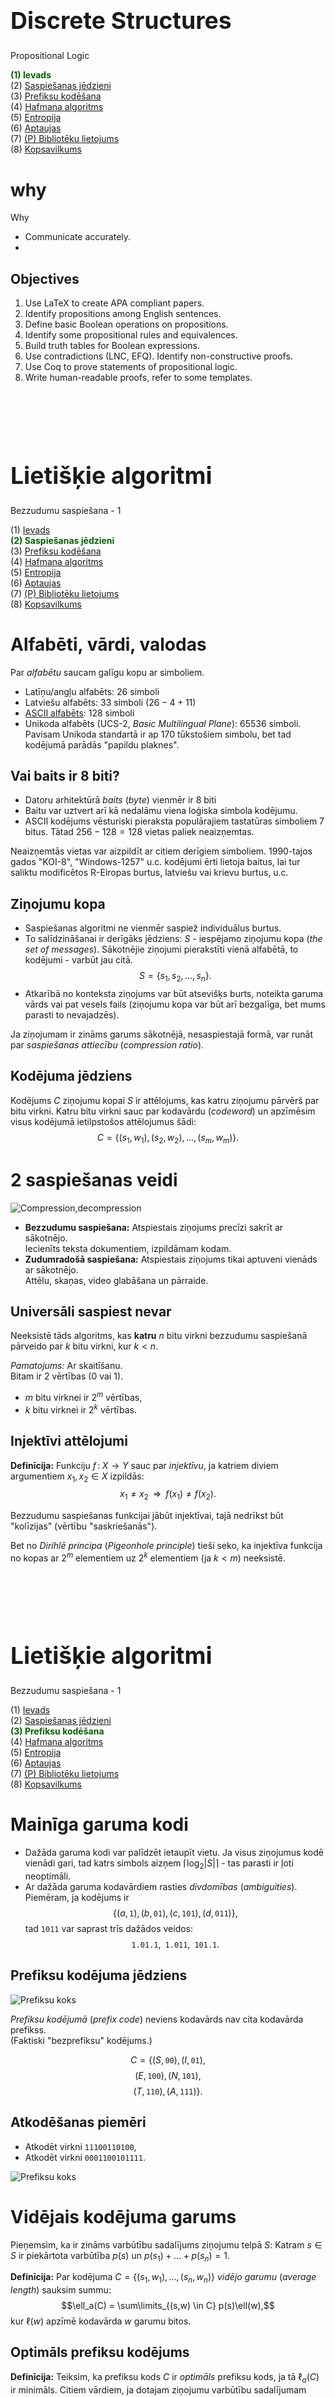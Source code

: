 # &nbsp;

<hgroup>

<h1 style="font-size:28pt">Discrete Structures</h1>

<blue>Propositional Logic</blue>

</hgroup><hgroup>

<span style="color:darkgreen">**(1) Ievads**</span>  
<span>(2) [Saspiešanas jēdzieni](#section-1)</span>  
<span>(3) [Prefiksu kodēšana](#section-2)</span>  
<span>(4) [Hafmana algoritms](#section-3)</span>  
<span>(5) [Entropija](#section-4)</span>  
<span>(6) [Aptaujas](#section-5)</span>  
<span>(7) [(P) Bibliotēku lietojums](#section-6)</span>  
<span>(8) [Kopsavilkums](#section-7)</span>

</hgroup>



# <lo-why/> why

<div class="bigWhy">
Why 
</div>

<div class="smallWhy">

* Communicate accurately.
* 

</div>


 
## <lo-theory/> Objectives

1. Use LaTeX to create APA compliant papers.
2. Identify propositions among English sentences.
3. Define basic Boolean operations on propositions.
4. Identify some propositional rules and equivalences.
5. Build truth tables for Boolean expressions.
6. Use contradictions (LNC, EFQ). Identify non-constructive proofs. 
7. Use Coq to prove statements of propositional logic.
8. Write human-readable proofs, refer to some templates.



# &nbsp;

<hgroup>

<h1 style="font-size:28pt">Lietišķie algoritmi</h1>

<blue>Bezzudumu saspiešana - 1</blue>

</hgroup><hgroup>

<span>(1) [Ievads](#section)</span>  
<span style="color:darkgreen">**(2) Saspiešanas jēdzieni**</span>  
<span>(3) [Prefiksu kodēšana](#section-2)</span>  
<span>(4) [Hafmana algoritms](#section-3)</span>  
<span>(5) [Entropija](#section-4)</span>  
<span>(6) [Aptaujas](#section-5)</span>  
<span>(7) [(P) Bibliotēku lietojums](#section-6)</span>  
<span>(8) [Kopsavilkums](#section-7)</span>

</hgroup>



# <lo-theory/> Alfabēti, vārdi, valodas

Par <blue>*alfabētu*</blue> saucam galīgu kopu ar simboliem. 

* Latīņu/angļu alfabēts: 26 simboli
* Latviešu alfabēts: 33 simboli ($26 - 4 + 11$)
* [ASCII alfabēts](http://www.asciitable.com/): 128 simboli
* Unikoda alfabēts (UCS-2, *Basic Multilingual Plane*): 
65536 simboli. Pavisam Unikoda standartā ir ap 170 tūkstošiem simbolu, 
bet tad kodējumā parādās "papildu plaknes".


## <lo-summary/> Vai baits ir 8 biti? 

* Datoru arhitektūrā <blue>*baits*</blue> (*byte*) vienmēr ir 8 biti
* Baitu var uztvert arī kā nedalāmu viena loģiska simbola kodējumu. 
* ASCII kodējums vēsturiski pieraksta populārajiem tastatūras
simboliem 7 bitus. Tātad $256-128=128$ vietas 
paliek neaizņemtas. 

Neaizņemtās vietas var aizpildīt ar citiem derīgiem 
simboliem. 1990-tajos gados "KOI-8", "Windows-1257" u.c. 
kodējumi ērti lietoja baitus, lai tur saliktu modificētos
R-Eiropas burtus, latviešu vai krievu burtus, u.c.


## <lo-theory/> Ziņojumu kopa

* Saspiešanas algoritmi ne vienmēr saspiež individuālus
burtus. 
* To salīdzināšanai ir derīgāks jēdziens: $S$ - iespējamo 
ziņojumu kopa (*the set of messages*). Sākotnējie ziņojumi 
pierakstīti vienā alfabētā, to kodējumi - varbūt jau citā.
$$S = \{ s_1, s_2, \ldots, s_n \}.$$
* Atkarībā no konteksta ziņojums var būt atsevišķs burts, 
noteikta garuma vārds vai pat vesels fails (ziņojumu kopa 
var būt arī bezgalīga, bet mums parasti to nevajadzēs). 


Ja ziņojumam ir zināms garums sākotnējā, nesaspiestajā formā, 
var runāt par <blue>*saspiešanas attiecību*</blue> 
(*compression ratio*). 






## <lo-theory/> Kodējuma jēdziens

Kodējums $C$ ziņojumu kopai $S$ ir attēlojums, kas 
katru ziņojumu pārvērš par bitu virkni. 
Katru bitu virkni sauc par kodavārdu (*codeword*) un 
apzīmēsim visus kodējumā ietilpstošos attēlojumus šādi:
$$C = \{ (s_1,w_1),(s_2,w_2),\ldots,(s_m,w_m)\}.$$







# <lo-theory/> 2 saspiešanas veidi


![Compression,decompression](compression-decompression.png)

* **Bezzudumu saspiešana:** Atspiestais ziņojums
precīzi sakrīt ar sākotnējo.  
Iecienīts teksta dokumentiem, izpildāmam kodam.
* **Zudumradošā saspiešana:** Atspiestais ziņojums tikai aptuveni vienāds
ar sākotnējo.  
Attēlu, skaņas, video glabāšana un pārraide.




## <lo-theory/> Universāli saspiest nevar

Neeksistē tāds algoritms, kas **katru** $n$ bitu virkni
bezzudumu saspiešanā pārveido 
par $k$ bitu virkni, kur $k < n$.

*Pamatojums:* Ar skaitīšanu.  
Bitam ir $2$ vērtības ($0$ vai $1$). 

* $m$ bitu virknei ir $2^m$ vērtības,
* $k$ bitu virknei ir $2^k$ vērtības. 

## <lo-theory/> Injektīvi attēlojumi

**Definīcija:** Funkciju $f\,:\;X \rightarrow Y$ 
sauc par <blue>*injektīvu*</blue>, 
ja katriem diviem argumentiem $x_1,x_2 \in X$ izpildās:
$$x_1 \neq x_2\;\;\Rightarrow\;\;f(x_1) \neq f(x_2).$$

Bezzudumu saspiešanas funkcijai 
jābūt injektīvai, tajā nedrīkst
būt "kolīzijas" (vērtību "saskriešanās"). 

Bet no <blue>*Dirihlē principa*</blue> (*Pigeonhole principle*) 
tieši seko, ka injektīva funkcija no kopas ar $2^m$ elementiem
uz $2^k$ elementiem (ja $k < m$) neeksistē.


# &nbsp;

<hgroup>

<h1 style="font-size:28pt">Lietišķie algoritmi</h1>

<blue>Bezzudumu saspiešana - 1</blue>

</hgroup><hgroup>

<span>(1) [Ievads](#section)</span>  
<span>(2) [Saspiešanas jēdzieni](#section-1)</span>  
<span style="color:darkgreen">**(3) Prefiksu kodēšana**</span>  
<span>(4) [Hafmana algoritms](#section-3)</span>  
<span>(5) [Entropija](#section-4)</span>  
<span>(6) [Aptaujas](#section-5)</span>  
<span>(7) [(P) Bibliotēku lietojums](#section-6)</span>  
<span>(8) [Kopsavilkums](#section-7)</span>

</hgroup>


# <lo-theory/> Mainīga garuma kodi

* Dažāda garuma kodi var palīdzēt ietaupīt vietu. 
Ja visus ziņojumus kodē vienādi gari, tad 
katrs simbols aizņem 
${\displaystyle \left\lceil \log_2 |S| \right\rceil }$ - tas parasti
ir ļoti neoptimāli.
* Ar dažāda garuma kodavārdiem rasties *divdomības* (*ambiguities*). 
Piemēram, ja kodējums ir 
$$\{(a, \mathtt{1}), (b, \mathtt{01}), (c, \mathtt{101}), (d, \mathtt{011})\},$$
tad $\mathtt{1011}$ var saprast trīs dažādos veidos:
$$\mathtt{1.01.1},\;\;\mathtt{1.011},\;\;\mathtt{101.1}.$$



## <lo-theory/> Prefiksu kodējuma jēdziens

<hgroup>

![Prefiksu koks](prefix-tree.png)

<blue>*Prefiksu kodējumā*</blue> (*prefix code*) 
neviens kodavārds nav cita kodavārda
prefikss.  
(Faktiski "bezprefiksu" kodējums.)

</hgroup>
<hgroup>

$$C=\{ (S, \mathtt{00}), (I, \mathtt{01}),$$
$$ (E, \mathtt{100}), (N, \mathtt{101}),$$
$$ (T, \mathtt{110}), (A, \mathtt{111})\}.$$


</hgroup>


## <lo-sample/> Atkodēšanas piemēri

<hgroup>

* Atkodēt virkni `11100110100`,
* Atkodēt virkni `0001100101111`.

</hgroup>
<hgroup>

![Prefiksu koks](prefix-tree.png)

</hgroup>


# <lo-theory/> Vidējais kodējuma garums

Pieņemsim, ka ir zināms varbūtību sadalījums ziņojumu telpā $S$: 
Katram $s \in S$ ir piekārtota 
varbūtība $p(s)$ un $p(s_1)+\ldots+p(s_n)=1$.

**Definīcija:** Par kodējuma $C = \{(s_1,w_1),\ldots,(s_n,w_n)\}$ 
<blue>*vidējo garumu*</blue> (*average length*) sauksim summu:
$$\ell_a(C) = \sum\limits_{(s,w) \in C} p(s)\ell(w),$$
kur $\ell(w)$ apzīmē kodavārda $w$ garumu bitos. 


## <lo-theory/> Optimāls prefiksu kodējums

**Definīcija:** Teiksim, ka prefiksu kods $C$ ir <blue>*optimāls*</blue>
prefiksu kods, ja tā $\ell_a(C)$ ir minimāls. Citiem vārdiem, ja 
dotajam ziņojumu varbūtību sadalījumam neeksistē cits prefiksu 
kods, kam vidējais garums ir vēl zemāks.


## <lo-yellow> Morzes kods

* Morzes kods izmanto mainīga garuma kodēšanas principus (biežākiem 
simboliem atbilst īsāki kodavārdi). 
* Attiecībā uz svītriņām un punktiņiem tas **nav** prefiksu kods. 
Atkodēšanas viennozīmību nodrošina atšķirīgās pauzes.


![Morse sample](morse-sample.png)

Sk. [Morse structure and timing](http://www.nu-ware.com/NuCode%20Help/index.html?morse_code_structure_and_timing_.htm)


# &nbsp;

<hgroup>

<h1 style="font-size:28pt">Lietišķie algoritmi</h1>

<blue>Bezzudumu saspiešana - 1</blue>

</hgroup><hgroup>

<span>(1) [Ievads](#section)</span>  
<span>(2) [Saspiešanas jēdzieni](#section-1)</span>  
<span>(3) [Prefiksu kodēšana](#section-2)</span>  
<span style="color:darkgreen">**(4) Hafmana algoritms**</span>  
<span>(5) [Entropija](#section-4)</span>  
<span>(6) [Aptaujas](#section-5)</span>  
<span>(7) [(P) Bibliotēku lietojums](#section-6)</span>  
<span>(8) [Kopsavilkums](#section-7)</span>

</hgroup>


# <lo-theory/> Hafmana algoritms

**Ievade:** Burti (ziņojumi) ar dotām varbūtībām.  
**Izvade:** Prefiksu koks šo burtu/ziņojumu attēlošanai ar prefiksu kodējumu.

![Huffman algorithm](huffman-algorithm.png)

Hafmana algoritms atbilst <blue>*rijīgo*</blue> (*greedy*) algoritmu 
paradigmai - "lokāla" optimizēšana šoreiz noved pie globāli optimāla
risinājuma.


## <lo-theory/> Algoritma pseidokods

<table class="pseudocode">
<tr><th colspan="2">Huffman($S$)</th></tr>
<tr>
<td>1</td>
<td>$n = |S|$&nbsp;&nbsp;<green>// elementu skaits</green></td>
</tr>
<tr>
<td>2</td>
<td>$Q = S$&nbsp;&nbsp;<green>// Q - min-prioritāšu kaudze</green></td>
</tr>
<tr>
<td>3</td>
<td><b>for</b> $i=1$ to $n-1$</td>
</tr>
<tr>
<td>4</td>
<td class="ind1">radām jaunu koka virsotni $z$</td>
</tr>
<tr>
<td>5</td>
<td class="ind1">$z.\mathit{left}=x=$<span style="font-variant: small-caps;">ExtractMin($Q$)</span></td>
</tr>
<tr>
<td>6</td>
<td class="ind1">$z.\mathit{right}=y=$<span style="font-variant: small-caps;">ExtractMin($Q$)</span></td>
</tr>
<tr>
<td>7</td>
<td class="ind1">$z.\mathit{freq} = x.\mathit{freq} + y.\mathit{freq}$</td>
</tr>
<tr>
<td>8</td>
<td class="ind1"><span style="font-variant: small-caps;">Insert($Q$,$z$)</span></td>
</tr>
<tr>
<td>9</td>
<td><b>return</b> <span style="font-variant: small-caps;">ExtractMin($Q$)</span></td>
</tr>
</table>

* <span style="font-variant: small-caps;">ExtractMin($Q$)</span> 
minimuma prioritāšu kaudzē vajag $O(\log n)$.
* <span style="font-variant: small-caps;">Insert($Q$,$z$)</span> laiks arī ir $O(\log n)$.
* <span style="font-variant: small-caps;">Huffman($S$)</span> laiks ir $O(n \log n)$.


## <lo-theory/> Kā atspiest Hafmana kodējumu

![Kanoniskais Hafmana kodējums](https://en.wikipedia.org/wiki/Canonical_Huffman_code)

* **A1** Vispirms sakārto pēc kodavārda garuma; ja vienādi kodavārdi, tad pēc alfabēta.
* **A2** Īsākiem kodavārdiem piekārto nulli, garākiem - vieninieku.

```
B = 0     (1 bits)
A = 10    (2 biti)
C = 110   (3 biti)
D = 111   (3 biti)
```

Ja kodētājs un saņēmējs zina, ka lietots **sakārtots** ziņojumu alfabēts $S=\{ A,B,C,D \}$, 
tad pietiek paziņot attiecīgo burtu kodavārdu garumus: $2, 1, 3, 3$.




## <lo-yellow/> Daži Hafmana algoritma lietojumi

* PKZIP (Phil Katz) arhivators - PKZIP 2.04g un jaunāki standarti, 
kuri lieto `DEFLATE` saspiešanas standartu 
(tas pats, kas populārie Zip failu formāti mūsdienās). 
* [RFC 7541 - HPACK: Header Compression for HTTP/2](https://tools.ietf.org/html/rfc7541)
Hederu saspiešana HTTP/2 protokolam (RFC 7540), ko lieto kopš 2015.g.


# <lo-theory/> Hafmana koka optimalitāte

<hgroup>

**Teorēma:** Hafmana algoritms ģenerē optimālu bināro prefiksu koku 
ziņojumu kopai $S$ pie dotā varbūtību sadalījuma. 

</hgroup><hgroup>

Starp visiem kodējumiem $C$, kur ziņojumiem $s \in S$ 
kaut kā piešķir bezprefiksu kodus $w_s$, 
vid. garums 
$$\ell_a(C) = \sum\limits_{(s,w_s) \in C} p(s)\ell(w_s)$$
Hafmana koka aprakstītajā kodējumā $C^{\ast}$ būs vismazākais
(vai viens no vismazākajiem).

</hgroup>


## <lo-theory/> Optimalitātes pierādījums - 1

**Bāze:** Ja ziņojumu alfabētā $S$ ir $1$ burts. Tad ir tikai viens koks, 
kas ir gan optimālais, gan Hafmana koks.

**Indukcijas pāreja:** Ja ir vismaz divi burti.
Pieņemam, ka Hafmana algoritms vienmēr dod optimālu koku pie $k-1$ burtiem.  
Tagad dots alfabēts $S$ ar $k$ burtiem, kur
$x$ un $y$ ir divi visretāk sastopamie burti.

## <lo-theory/> Optimalitātes pierādījums - 2

Pirmajā solī Hafmana algoritms apvieno virsotnes $x$ un $y$. 
Izveidojas jauna virsotne, kuras
biežums ir $p(x) + p(y)$. Tālāk ir jāpielieto Hafmana algoritms $k-1$ burtam.

Pēc indukcijas pieņēmuma Hafmana algoritms $k-1$ burtam dod optimālo koku. 
Tas nozīmē, ka Hafmana
algoritms dod optimālo koku starp tiem kokiem, kuros $x$ un $y$ atrodas
blakus.

Varbūt ir vēl optimālāks koks, kur $x$ un $y$ neatrodas blakus?

## <lo-theory/> Optimalitātes pierādījums - 3

Pamatosim, ka citus kokus var pārveidot par 
kokiem, kuri ir vismaz tikpat optimāli, turklāt $x$ un $y$ ir blakus.

Optimālā kokā izpildās 2 apgalvojumi:

1. Ja $p(x) < p(y)$, tad $\ell_x \geq \ell_y$ (citādi varētu apmainīt $x$ un $y$ vietām kokā
un kodējuma garums no tā samazinātos.) 
2. Apskatīsim maksimālo kodavārda garumu jeb prefiksu koka dziļumu ar $\ell_{\text{max}}$.
Tad ir divi tādi burti $u$, $v$, kuriem $\ell_u = \ell_v = \ell_{\text{max}}$.
(Vispirms atrodam maksimāli dziļu $u$. Ja blakus nebūtu šķautnes uz $v$,
tad varētu saīsināt $u$ kodējumu par vienu šķautni.)

## <lo-theory/> Optimalitātes pierādījums - 4

<hgroup>

Doti $x,y$ – 2 visretāk sastopamie burti, bet $u,v$ - visdziļāk prefiksu kokā esošie kaimiņi.

* Abi $x,y$ ir tikpat dziļi kokā kā maksimāli dziļās virsotnes $u$ un $v$ (citādi koku varētu uzlabot). 
* Apmainot $x$ ar $u$, bet $y$ ar $v$, no jebkura optimāla koka var
iegūt citu optimālu koku, kuram $x$ un $y$ ir blakus.

</hgroup>
<hgroup>

![Maina x,y](switching-x-y.png)


</hgroup>





# &nbsp;

<hgroup>

<h1 style="font-size:28pt">Lietišķie algoritmi</h1>

<blue>Bezzudumu saspiešana - 1</blue>

</hgroup><hgroup>

<span>(1) [Ievads](#section)</span>  
<span>(2) [Saspiešanas jēdzieni](#section-1)</span>  
<span>(3) [Prefiksu kodēšana](#section-2)</span>  
<span>(4) [Hafmana algoritms](#section-3)</span>  
<span style="color:darkgreen">**(5) Entropija**</span>  
<span>(6) [Aptaujas](#section-5)</span>  
<span>(7) [(P) Bibliotēku lietojums](#section-6)</span>  
<span>(8) [Kopsavilkums](#section-7)</span>

</hgroup>


# <lo-theory/> Entropija diskrētā sistēmā

**Definīcija:** Ja (diskrētam) <blue>*gadījuma lielumam*</blue>
(*random variable*) ir zināma iespējamo stāvokļu kopa $S$ un 
katram $s \in S$ zināma varbūtība, tad 
par gadījuma lieluma <blue>*entropiju*</blue> sauc vērtību: 
$$H(S) = - \sum\limits_{s \in S} p(s) \log_2 p(s),$$
kur $p(s)$ ir stāvoklim $s$ atbilstošā varbūtība.

## <lo-theory/> Kloda Šenona "pašinformācija"

Katram ziņojumam $s \in S$ Klods Šenons (*Claude Shannon*) 
definēja arī <blue>*pašinformāciju*</blue> 
(*self information*) ar izteiksmi: 
$$h(s) = \log_2 \frac{1}{p(s)} = -\log_2 p(s).$$

Jo retāks kāds ziņojums, jo tā apgrieztā varbūtība 
ir lielāka, arī logaritms no tās lielāks.

Tomēr entropija galīgai ziņojumu kopai paliek ierobežota arī ja 
daži $p(s) \rightarrow 0$, 
jo $\lim_{x \rightarrow 0} x \log_2(x) = 0$. 


## <lo-summary/> Piemēri: monēta un metamais kauliņš

1. "Godīgai" monētai ir divi stāvokļi: $S=\{ \text{cipars}, 
\text{ģerbonis} \}$, katram $p=\frac{1}{2}$. 
Entropija ir 
$$H(S) = - (1/2) \cdot \log_2 (1/2) - (1/2) \cdot \log_2 (1/2) = 1/2+1/2 = 1.$$
2. Metamajam kauliņam ir seši stāvokļi, katram no tiem varbūtība
ir $1/6$. Entropija: 
$$H(S) = - 6 \cdot ((1/6) \cdot \log_2 (1/6)) \approx 2.585.$$



## <lo-summary/> Bitu virknītes entropija

*Piemērs:* Ja ir $n = 2^L$ ziņojumi ar vienādām varbūtībām $1/n$, 
tad katru no tiem var iekodēt ar $\log_2 n = L$ bitiem. 

Katra ziņojuma pašinformācija $h(s) = -\log_2 (1/n) = \log_2 n = L$. 
Tātad arī entropija (visu šo "pašinformāciju" svērts aritmētiskais vidējais)
ir $L$.  
Šajā ekstrēmajā gadījumā entropija precīzi sakrīt ar kodēšanai nepieciešamajiem 
baitiem. 

## <lo-summary/> 2 ziņojumu pašinformāciju summa?

Pieņemsim, ka $A,B \in S$ ir divi ziņojumi, kas ir neatkarīgi kā 
varbūtiski notikumi. Tad saņemt tos vienu pēc otra var ar 
varbūtību $p(AB) = p(A) \cdot p(B)$ un informācijas daudzums:
$$h(AB) = -\log_2 (p(A) \cdot p(B)) = $$
$$= -\log_2(p(A)) - \log_2(p(B)) = h(A) + h(B).$$

Logaritms ir vienkārša funkcija, kas reizinājumu pārtaisa 
par summu.

# <lo-theory/> Entropijas saistība ar saspiešanu


**Teorēma:** Katrai ziņojumu kopai $S$ ar zināmu varbūtību sadalījumu 
un optimālu prefiksu kodējumu $C$:
$$\ell_a(C) \leq H(S) + 1.$$

*Pierādījums:* Sekos citā nodarbībā.





# &nbsp;

<hgroup>

<h1 style="font-size:28pt">Lietišķie algoritmi</h1>

<blue>Bezzudumu saspiešana - 1</blue>

</hgroup><hgroup>

<span>(1) [Ievads](#section)</span>  
<span>(2) [Saspiešanas jēdzieni](#section-1)</span>  
<span>(3) [Prefiksu kodēšana](#section-2)</span>  
<span>(4) [Hafmana algoritms](#section-3)</span>  
<span>(5) [Entropija](#section-4)</span>  
<span style="color:darkgreen">**(6) Aptaujas**</span>  
<span>(7) [(P) Bibliotēku lietojums](#section-6)</span>  
<span>(8) [Kopsavilkums](#section-7)</span>

</hgroup>



# <lo-quiz/> Jautājums Nr.1

<hgroup>

Dots kalkulators, kurš rēķina $f(x) = \text{ln}\,x$ (logaritmu 
ar bāzi $e = 2.71828\ldots$). Kā ar šo kalkulatoru 
aprēķināt $\log_2 6$ (piemēram, nosakot metamā
kauliņa ģenerētā gadījumlieluma entropiju)? 

</hgroup>
<hgroup>

**(a)** $(\ln 2) \cdot (\ln 6)$  
**(b)** ${\displaystyle (\ln 2)/(\ln 6)}$   
**(c)** ${\displaystyle (\ln 6)/(\ln 2)}$   
**(d)** $\ln (2\ln 6)$

</hgroup>



## <lo-quiz/> Jautājums Nr.1: Atrisinājums

Logaritma bāzes maiņas formula ir šāda: 
$$\log_a b = \frac{\log_m b}{\log_m a}.$$

Mūsu gadījumā 
$${\displaystyle \log_2 6 = (\ln 6)/(\ln 2) \approx 2.584963.}$$



# <lo-quiz/> Jautājums Nr.2

<hgroup>

Atrast entropiju gadījumlielumam $S = \{A,B,C\}$, 
kam $p(A)=1/2$, $p(B)=p(C)=1/4$. Atbildi noapaļot
līdz diviem cipariem aiz komata. 

</hgroup>
<hgroup>

Ierakstīt skaitli formātā <red>`d.dd`</red>: _____

</hgroup>



## <lo-quiz/> Jautājums Nr.2: Atrisinājums

Katram no simboliem $A,B,C$ aprēķinām informācijas saturu:  
$h(A) = \log_2 \frac{1}{1/2} = \log_2 2 = 1.$
$h(B)=h(C)= \log_2 \frac{1}{1/4} = \log_2 4 = 2.$

Entropija ir svērts vidējais $(1/2)p(A) + (1/4)p(B) + (1/4)p(C)$: 
$$(1/2)\cdot 1 + (1/4) \cdot 2 + (1/4) \cdot 2 = 1.5.$$



# <lo-quiz/> Jautājums Nr.3

<hgroup>

Kāds ir Hafmana kodējuma vidējais garums, ja ar to 
kodē burtu virknīti <blue>`MISSISSIPPI`</blue>.
Atbildi noapaļot
līdz diviem cipariem aiz komata. 

</hgroup>
<hgroup>

Ierakstīt skaitli formātā <red>`d.dd`</red>: _____

</hgroup>


## <lo-quiz/> Jautājums Nr.3: Atrisinājums

<hgroup>

![Mississippi tree](mississippi.png)

<table>
<tr><th>$a \in S$</th><th>$w(a)$</th><th>$\ell_a$</th><th>$p(a)$</th></tr>
<tr><td>I</td><td>`0`</td><td>1</td><td>$4/11$</td></tr>
<tr><td>S</td><td>`10`</td><td>2</td><td>$4/11$</td></tr>
<tr><td>M</td><td>`110`</td><td>3</td><td>$1/11$</td></tr>
<tr><td>P</td><td>`111`</td><td>3</td><td>$2/11$</td></tr>
</table>

</hgroup>
<hgroup>

Burtu $I,S,M,P$ kodējumu garumi ir attiecīgi $1,2,3,3$ biti. 
Piereizinām ar attiecīgo burtu varbūtībām 
(to relatīvajiem biežumiem vārdā <blue>`MISSISSIPPI`</blue>).

$$1\frac{4}{11} + 2\frac{4}{11} + 3\frac{2}{11}+$$
$$+ 3\frac{1}{11} = \frac{21}{11} \approx 1.91.$$

</hgroup>



# <lo-quiz/> Jautājums Nr.4

<hgroup>

Kāds būtu kodējuma vidējais garums, ja vārdā <blue>`MISSISSIPPI`</blue>
katru no četriem burtiem kodētu šādi:
$$C = \{(I,\mathtt{00}),(M,\mathtt{01}),$$
$$(P,\mathtt{10}),(S,\mathtt{11})\}.$$
Atbildi noapaļot
līdz diviem cipariem aiz komata. 

</hgroup>
<hgroup>

Ierakstīt skaitli formātā <red>`d.dd`</red>: _____

</hgroup>

## <lo-quiz/> Jautājums Nr.4: Atrisinājums

Pat neko nerēķinot, redzams, ka ikviena simbola kodējuma
garums ir $2$, tātad arī vidējais kodējuma garums būs 
svērts vidējais starp visiem šiem divniekiem:

$$p(M)\cdot 2 + p(I)\cdot 2 + p(S)\cdot 2 + p(P)\cdot 2 =$$
$$(1/11)\cdot 2 + (4/11)\cdot 2 + (4/11)\cdot 2 + (2/11)\cdot 2 = 2.$$




# &nbsp;

<hgroup>

<h1 style="font-size:28pt">Lietišķie algoritmi</h1>

<blue>Bezzudumu saspiešana - 1</blue>

</hgroup><hgroup>

<span>(1) [Ievads](#section)</span>  
<span>(2) [Saspiešanas jēdzieni](#section-1)</span>  
<span>(3) [Prefiksu kodēšana](#section-2)</span>  
<span>(4) [Hafmana algoritms](#section-3)</span>  
<span>(5) [Entropija](#section-4)</span>  
<span>(6) [Aptaujas](#section-5)</span>  
<span style="color:darkgreen">**(7) (P) Bibliotēku lietojums**</span>  
<span>(8) [Kopsavilkums](#section-7)</span>

</hgroup>

# <lo-yellow/> Pasaka: Saspiešana programmēšanā

Kāpēc pašiem nekodēt utilītalgoritmus:

* Iztērēts laiks un kods pēc tam ir jāuztur.
* Kļūdas un nepatikšanas ar robežgadījumiem.  
Ja algoritmam robežgadījumu nav un heiristikas 
tur nelieto, tas (vēl) nav *īstās dzīves* algoritms.
(Saspiešanas algoritmiem - ļoti gari failu ceļi; 
īpaši simboli failu vārdos.) 

## <lo-yellow/> Gatavu bibliotēku lietošana

Gatavu bibliotēku izmantošana nav triviāla:
 
* Izvēlēties implementāciju un versiju, 
* Cīnīties ar licencēm, 
* Pareizi izsaukt (saspiešanai - saprast
baitu vai simbolu plūsmu ievadi/izvadi) un konfigurēt,
* Rakstīt vajadzīgās diagnostikas žurnālfailos (*logs*), 
* Testēt un profilēt veiktspēju (sk. *software profiling*).





# &nbsp;

<hgroup>

<h1 style="font-size:28pt">Lietišķie algoritmi</h1>

<blue>Bezzudumu saspiešana - 1</blue>

</hgroup><hgroup>

<span>(1) [Ievads](#section)</span>  
<span>(2) [Saspiešanas jēdzieni](#section-1)</span>  
<span>(3) [Prefiksu kodēšana](#section-2)</span>  
<span>(4) [Hafmana algoritms](#section-3)</span>  
<span>(5) [Entropija](#section-4)</span>  
<span>(6) [Aptaujas](#section-5)</span>  
<span>(7) [(P) Bibliotēku lietojums](#section-6)</span>  
<span style="color:darkgreen">**(8) Kopsavilkums**</span>

</hgroup>




# <lo-theory/> Ko darījām šajā nodarbībā?

1. Aprakstījām ziņojumus un to alfabētus
2. Atšķīrām bezzudumu/zudumradošo saspiešanu
3. Pamatojām, ka lielo vairumu ziņojumu dotajā alfabētā saspiest nevar
4. Aprakstījām prefiksu kokus
5. Aprakstījām un analizējām Hafmana algoritmu
6. Definējām un lietojām entropiju kā "visvairāk saspiestās" 
informācijas garumu.



# <lo-theory/> Atsauces

* [G.Blelloch. Introduction to Data Compression](https://www.cs.cmu.edu/~guyb/realworld/compression.pdf) - 
Pamatots Hafmana algoritms un apgalvojumi par entropiju.
* [Tinyray. Huffman animation](https://demo.tinyray.com/huffman) - animēts Hafmana algoritms (var iekopēt
nelielu teksta gabaliņu un spiest **Run**).






